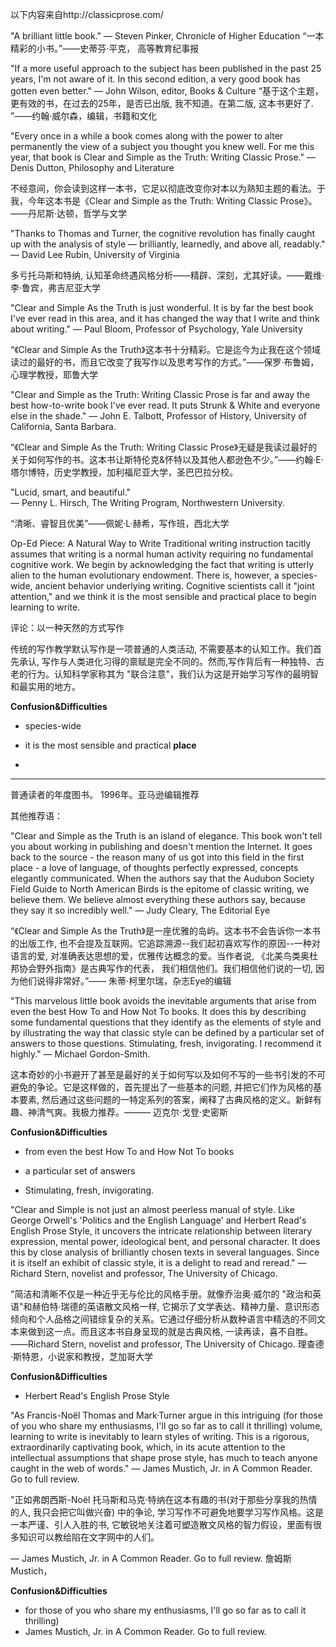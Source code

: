 以下内容来自http://classicprose.com/


"A brilliant little book." — Steven Pinker, Chronicle of Higher Education
“一本精彩的小书。”——史蒂芬·平克， 高等教育纪事报

"If a more useful approach to the subject has been published in the past 25 years, I'm not aware of it. In this second edition, a very good book has gotten even better."
— John Wilson, editor, Books & Culture
“基于这个主题，更有效的书，在过去的25年，是否已出版, 我不知道。在第二版, 这本书更好了. ”——约翰·威尔森，编辑，书籍和文化


"Every once in a while a book comes along with the power to alter permanently the view of a subject you thought you knew well. For me this year, that book is Clear and Simple as the Truth: Writing Classic Prose." — Denis Dutton, Philosophy and Literature

不经意间，你会读到这样一本书，它足以彻底改变你对本以为熟知主题的看法。于我，今年这本书是《Clear and Simple as the Truth: Writing Classic Prose》。——丹尼斯·达顿，哲学与文学

"Thanks to Thomas and Turner, the cognitive revolution has finally caught up with the analysis of style — brilliantly, learnedly, and above all, readably."
— David Lee Rubin, University of Virginia

多亏托马斯和特纳, 认知革命终遇风格分析——精辟、深刻，尤其好读。——戴维·李·鲁宾，弗吉尼亚大学

"Clear and Simple As the Truth is just wonderful. It is by far the best book I've ever read in this area, and it has changed the way that I write and think about writing." — Paul Bloom, Professor of Psychology, Yale University

“《Clear and Simple As the Truth》这本书十分精彩。它是迄今为止我在这个领域读过的最好的书，而且它改变了我写作以及思考写作的方式。”——保罗·布鲁姆，心理学教授，耶鲁大学

"Clear and Simple as the Truth: Writing Classic Prose is far and away the best how-to-write book I've ever read. It puts Strunk & White and everyone else in the shade." — John E. Talbott, Professor of History, University of California, Santa Barbara.

“《Clear and Simple As the Truth: Writing Classic Prose》无疑是我读过最好的关于如何写作的书。这本书让斯特伦克&怀特以及其他人都逊色不少。”——约翰·E·塔尔博特，历史学教授，加利福尼亚大学，圣巴巴拉分校。

"Lucid, smart, and beautiful."    
— Penny L. Hirsch, The Writing Program, Northwestern University.

“清晰、睿智且优美”——佩妮·L·赫希，写作班，西北大学

Op-Ed Piece: A Natural Way to Write
Traditional writing instruction tacitly assumes that writing is a normal human activity requiring no fundamental cognitive work. We begin by acknowledging the fact that writing is utterly alien to the human evolutionary endowment. There is, however, a species-wide, ancient behavior underlying writing. Cognitive scientists call it "joint attention," and we think it is the most sensible and practical place to begin learning to write.


评论：以一种天然的方式写作

传统的写作教学默认写作是一项普通的人类活动, 不需要基本的认知工作。我们首先承认, 写作与人类进化习得的禀赋是完全不同的。然而,写作背后有一种独特、古老的行为。认知科学家称其为 "联合注意"，我们认为这是开始学习写作的最明智和最实用的地方。


**Confusion&Difficulties**
 
- species-wide

-  it is the most sensible and practical **place** 
-  
---

普通读者的年度图书。 1996年。亚马逊编辑推荐

其他推荐语：

"Clear and Simple as the Truth is an island of elegance. This book won't tell you about working in publishing and doesn't mention the Internet. It goes back to the source - the reason many of us got into this field in the first place - a love of language, of thoughts perfectly expressed, concepts elegantly communicated. When the authors say that the Audubon Society Field Guide to North American Birds is the epitome of classic writing, we believe them. We believe almost everything these authors say, because they say it so incredibly well." 
— Judy Cleary, The Editorial Eye


“《Clear and Simple As the Truth》是一座优雅的岛屿。这本书不会告诉你一本书的出版工作, 也不会提及互联网。它追踪溯源--我们起初喜欢写作的原因--一种对语言的爱, 对准确表达思想的爱，优雅传达概念的爱。当作者说, 《北美鸟类奥杜邦协会野外指南》是古典写作的代表， 我们相信他们。我们相信他们说的一切, 因为他们说得非常好。”——  朱蒂·柯里尔瑞，杂志Eye的编辑

"This marvelous little book avoids the inevitable arguments that arise from even the best How To and How Not To books. It does this by describing some fundamental questions that they identify as the elements of style and by illustrating the way that classic style can be defined by a particular set of answers to those questions. Stimulating, fresh, invigorating. I recommend it highly."
— Michael Gordon-Smith.

这本奇妙的小书避开了甚至是最好的关于如何写以及如何不写的一些书引发的不可避免的争论。它是这样做的，首先提出了一些基本的问题, 并把它们作为风格的基本要素, 然后通过这些问题的一特定系列的答案，阐释了古典风格的定义。新鲜有趣、神清气爽。我极力推荐。——— 迈克尔·戈登·史密斯

**Confusion&Difficulties**

- from even the best How To and How Not To books

- a particular set of answers
- Stimulating, fresh, invigorating.


"Clear and Simple is not just an almost peerless manual of style. Like George Orwell's 'Politics and the English Language' and Herbert Read's English Prose Style, it uncovers the intricate relationship between literary expression, mental power, ideological bent, and personal character. It does this by close analysis of brilliantly chosen texts in several languages. Since it is itself an exhibit of classic style, it is a delight to read and reread." 
— Richard Stern, novelist and professor, The University of Chicago.

"简洁和清晰不仅是一种近乎无与伦比的风格手册。就像乔治奥·威尔的 "政治和英语"和赫伯特·瑞德的英语散文风格一样, 它揭示了文学表达、精神力量、意识形态倾向和个人品格之间错综复杂的关系。它通过仔细分析从数种语言中精选的不同文本来做到这一点。而且这本书自身呈现的就是古典风格, 一读再读，喜不自胜。
——Richard Stern, novelist and professor, The University of Chicago. 理查德·斯特恩，小说家和教授，芝加哥大学

**Confusion&Difficulties**

- Herbert Read's English Prose Style

"As Francis-Noël Thomas and Mark·Turner argue in this intriguing (for those of you who share my enthusiasms, I'll go so far as to call it thrilling) volume, learning to write is inevitably to learn styles of writing. This is a rigorous, extraordinarily captivating book, which, in its acute attention to the intellectual assumptions that shape prose style, has much to teach anyone caught in the web of words."
— James Mustich, Jr. in A Common Reader. Go to full review.

"正如弗朗西斯-Noël 托马斯和马克·特纳在这本有趣的书(对于那些分享我的热情的人, 我只会把它叫做兴奋) 中的争论, 学习写作不可避免地要学习写作风格。这是一本严谨、引人入胜的书, 它敏锐地关注着可塑造散文风格的智力假设，里面有很多知识可以教给陷在文字网中的人们。

— James Mustich, Jr. in A Common Reader. Go to full review. 詹姆斯Mustich，


**Confusion&Difficulties**
- for those of you who share my enthusiasms, I'll go so far as to call it thrilling)
- James Mustich, Jr. in A Common Reader. Go to full review.